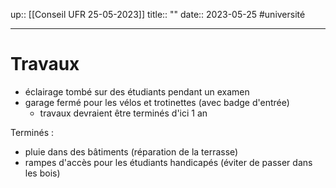 up:: [[Conseil UFR 25-05-2023]]
title:: ""
date:: 2023-05-25
#université 

---

# Travaux
 - éclairage tombé sur des étudiants pendant un examen
 - garage fermé pour les vélos et trotinettes (avec badge d'entrée)
     - travaux devraient être terminés d'ici 1 an


Terminés : 
 - pluie dans des bâtiments (réparation de la terrasse)
 - rampes d'accès pour les étudiants handicapés (éviter de passer dans les bois)